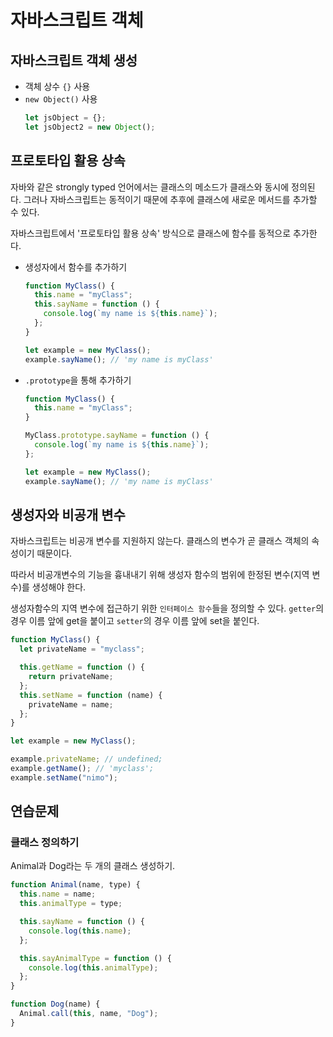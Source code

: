 # 자바스크립트 객체

## 자바스크립트 객체 생성

- 객체 상수 `{}` 사용
- `new Object()` 사용
  ```js
  let jsObject = {};
  let jsObject2 = new Object();
  ```

## 프로토타입 활용 상속

자바와 같은 strongly typed 언어에서는 클래스의 메소드가 클래스와 동시에 정의된다. 그러나 자바스크립트는 동적이기 때문에 추후에 클래스에 새로운 메서드를 추가할 수 있다.

자바스크립트에서 '프로토타입 활용 상속' 방식으로 클래스에 함수를 동적으로 추가한다.

- 생성자에서 함수를 추가하기

  ```js
  function MyClass() {
    this.name = "myClass";
    this.sayName = function () {
      console.log(`my name is ${this.name}`);
    };
  }

  let example = new MyClass();
  example.sayName(); // 'my name is myClass'
  ```

- `.prototype`을 통해 추가하기

  ```js
  function MyClass() {
    this.name = "myClass";
  }

  MyClass.prototype.sayName = function () {
    console.log(`my name is ${this.name}`);
  };

  let example = new MyClass();
  example.sayName(); // 'my name is myClass'
  ```

## 생성자와 비공개 변수

자바스크립트는 비공개 변수를 지원하지 않는다. 클래스의 변수가 곧 클래스 객체의 속성이기 때문이다.

따라서 비공개변수의 기능을 흉내내기 위해 생성자 함수의 범위에 한정된 변수(지역 변수)를 생성해야 한다.

생성자함수의 지역 변수에 접근하기 위한 `인터페이스 함수`들을 정의할 수 있다. `getter`의 경우 이름 앞에 get을 붙이고 `setter`의 경우 이름 앞에 set을 붙인다.

```js
function MyClass() {
  let privateName = "myclass";

  this.getName = function () {
    return privateName;
  };
  this.setName = function (name) {
    privateName = name;
  };
}

let example = new MyClass();

example.privateName; // undefined;
example.getName(); // 'myclass';
example.setName("nimo");
```

## 연습문제

### 클래스 정의하기

Animal과 Dog라는 두 개의 클래스 생성하기.

```js
function Animal(name, type) {
  this.name = name;
  this.animalType = type;

  this.sayName = function () {
    console.log(this.name);
  };

  this.sayAnimalType = function () {
    console.log(this.animalType);
  };
}

function Dog(name) {
  Animal.call(this, name, "Dog");
}
```
